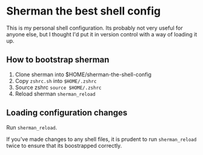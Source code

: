 # Sherman the best shell config

This is my personal shell configuration. Its probably not very useful for anyone else, but I thought I'd put it in
version control with a way of loading it up.

## How to bootstrap sherman

1. Clone sherman into $HOME/sherman-the-shell-config
2. Copy `zshrc.sh` into `$HOME/.zshrc`
3. Source zshrc `source $HOME/.zshrc`
4. Reload sherman `sherman_reload`

## Loading configuration changes

Run `sherman_reload`.

If you've made changes to any shell files, it is prudent to run `sherman_reload` twice to ensure that its boostrapped
correctly.
